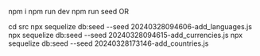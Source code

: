 npm i
npm run dev
npm run seed
OR

cd src
npx sequelize db:seed --seed 20240328094606-add_languages.js
npx sequelize db:seed --seed 20240328094615-add_currencies.js
npx sequelize db:seed --seed 20240328173146-add_countries.js
